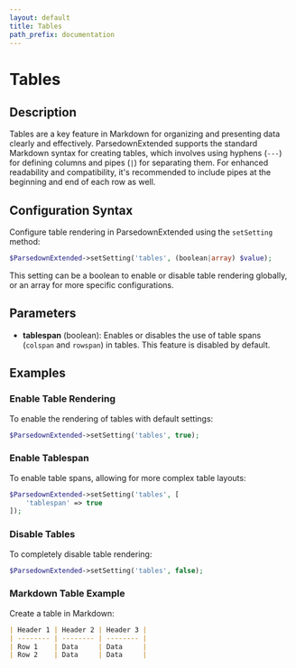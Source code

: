 ```yaml
---
layout: default
title: Tables
path_prefix: documentation
---
```


# Tables

## Description

Tables are a key feature in Markdown for organizing and presenting data clearly and effectively. ParsedownExtended supports the standard Markdown syntax for creating tables, which involves using hyphens (`---`) for defining columns and pipes (`|`) for separating them. For enhanced readability and compatibility, it's recommended to include pipes at the beginning and end of each row as well.

## Configuration Syntax

Configure table rendering in ParsedownExtended using the `setSetting` method:

```php
$ParsedownExtended->setSetting('tables', (boolean|array) $value);
```

This setting can be a boolean to enable or disable table rendering globally, or an array for more specific configurations.

## Parameters

- **tablespan** (boolean): Enables or disables the use of table spans (`colspan` and `rowspan`) in tables. This feature is disabled by default.

## Examples

### Enable Table Rendering

To enable the rendering of tables with default settings:

```php
$ParsedownExtended->setSetting('tables', true);
```

### Enable Tablespan

To enable table spans, allowing for more complex table layouts:

```php
$ParsedownExtended->setSetting('tables', [
    'tablespan' => true
]);
```

### Disable Tables

To completely disable table rendering:

```php
$ParsedownExtended->setSetting('tables', false);
```

### Markdown Table Example

Create a table in Markdown:

```markdown
| Header 1 | Header 2 | Header 3 |
| -------- | -------- | -------- |
| Row 1    | Data     | Data     |
| Row 2    | Data     | Data     |
```

